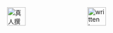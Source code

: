 <div style="display: flex;align-items: center;justify-content: space-evenly;padding-top: 40px;">
  <img src="https://ghproxy.licardo.vip/https://raw.githubusercontent.com/L1cardo/l1cardo.github.io/blog/themes/butterfly/source/img/notbyai_cn.png" alt="真人撰写" style="height: 42px;">
  <img src="https://ghproxy.licardo.vip/https://raw.githubusercontent.com/L1cardo/l1cardo.github.io/blog/themes/butterfly/source/img/notbyai_en.png" alt="written by human" style="height: 42px;">
</div>